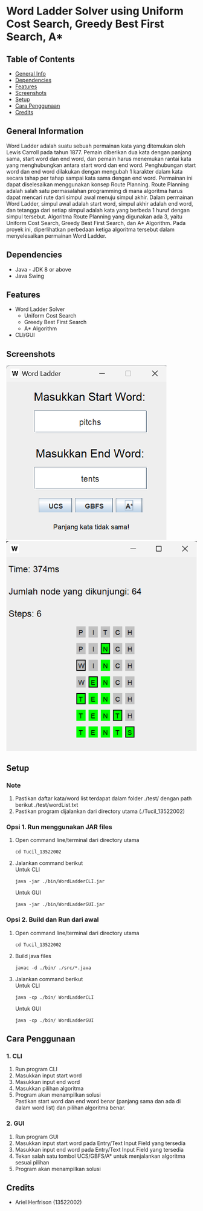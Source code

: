 # Word Ladder Solver using Uniform Cost Search, Greedy Best First Search, A*

## Table of Contents
* [General Info](#general-information)
* [Dependencies](#dependencies)
* [Features](#features)
* [Screenshots](#screenshots)
* [Setup](#setup)
* [Cara Penggunaan](#cara-penggunaan)
* [Credits](#credits)

## General Information
Word Ladder adalah suatu sebuah permainan kata yang ditemukan oleh Lewis Carroll pada tahun 1877. Pemain diberikan dua kata dengan panjang sama, start word dan end word, dan pemain harus menemukan rantai kata yang menghubungkan antara start word dan end word. Penghubungan start word dan end word dilakukan dengan mengubah 1 karakter dalam kata secara tahap per tahap sampai kata sama dengan end word. Permainan ini dapat diselesaikan menggunakan konsep Route Planning. Route Planning adalah salah satu permasalahan programming di mana algoritma harus dapat mencari rute dari simpul awal menuju simpul akhir. Dalam permainan Word Ladder, simpul awal adalah start word, simpul akhir adalah end word, dan tetangga dari setiap simpul adalah kata yang berbeda 1 huruf dengan simpul tersebut. Algoritma Route Planning yang digunakan ada 3, yaitu Uniform Cost Search, Greedy Best First Search, dan A* Algorithm. Pada proyek ini, diperlihatkan perbedaan ketiga algoritma tersebut dalam menyelesaikan permainan Word Ladder.

## Dependencies
- Java - JDK 8 or above
- Java Swing

## Features
- Word Ladder Solver
  - Uniform Cost Search
  - Greedy Best First Search
  - A* Algorithm
- CLI/GUI

## Screenshots
![GUI_Main_Menu](./test/GUI_2.png)
![GUI_Solution_Menu](./test/GUI_1.png)

## Setup
### Note
1. Pastikan daftar kata/word list terdapat dalam folder ./test/ dengan path berikut ./test/wordList.txt
2. Pastikan program dijalankan dari directory utama (./Tucil_13522002)

### Opsi 1. Run menggunakan JAR files
1. Open command line/terminal dari directory utama
   ```
   cd Tucil_13522002
   ```
2. Jalankan command berikut <br>
   Untuk CLI 
   ```
   java -jar ./bin/WordLadderCLI.jar
   ```
   Untuk GUI
   ```
   java -jar ./bin/WordLadderGUI.jar
   ```

### Opsi 2. Build dan Run dari awal
1. Open command line/terminal dari directory utama
   ```
   cd Tucil_13522002
   ```
2. Build java files
   ```
   javac -d ./bin/ ./src/*.java
   ```
3. Jalankan command berikut <br>
   Untuk CLI
   ```
   java -cp ./bin/ WordLadderCLI
   ```
   Untuk GUI
   ```
   java -cp ./bin/ WordLadderGUI
   ```

## Cara Penggunaan
### 1. CLI
1. Run program CLI
2. Masukkan input start word
3. Masukkan input end word
4. Masukkan pilihan algoritma
5. Program akan menampilkan solusi <br>
Pastikan start word dan end word benar (panjang sama dan ada di dalam word list) dan pilihan algoritma benar.

### 2. GUI
1. Run program GUI
2. Masukkan input start word pada Entry/Text Input Field yang tersedia
3. Masukkan input end word pada Entry/Text Input Field yang tersedia
4. Tekan salah satu tombol UCS/GBFS/A* untuk menjalankan algoritma sesuai pilihan
5. Program akan menampilkan solusi

## Credits
- Ariel Herfrison (13522002)
